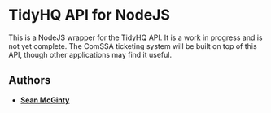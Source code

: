# TidyHQ API for NodeJS

This is a NodeJS wrapper for the TidyHQ API. It is a work in progress and is not yet complete.
The ComSSA ticketing system will be built on top of this API, though other applications may find it useful.

## Authors

- [**Sean McGinty**](https://github.com/s3ansh33p)
